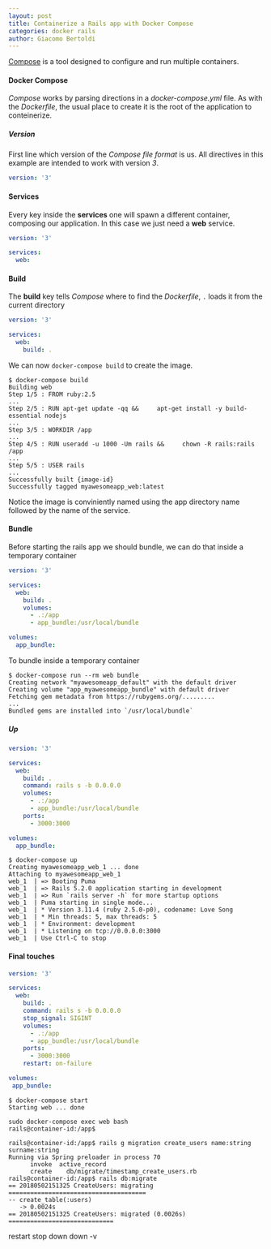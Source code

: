 ```yaml
---
layout: post
title: Containerize a Rails app with Docker Compose
categories: docker rails
author: Giacomo Bertoldi
---
```


[Compose](https://docs.docker.com/compose/install/#install-compose)
is a tool designed to configure and run multiple containers.



#### Docker Compose

_Compose_ works by parsing directions in a _docker-compose.yml_ file.
As with the _Dockerfile_, the usual place to create it
is the root of the application to conteinerize.

##### Version

First line  which version of the _Compose file format_
is us.
All directives in this example are intended to work with version _3_.
```YAML
version: '3'
```


#### Services

Every key inside the **services** one will spawn a different container,
composing our application.
In this case we just need a **web** service.
```YAML
version: '3'

services:
  web:
```


#### Build
The **build** key tells _Compose_ where to find the _Dockerfile_,
```.``` loads it from the current directory

```YAML
version: '3'

services:
  web:
    build: .
```

We can now ```docker-compose build``` to create the image.
```
$ docker-compose build
Building web
Step 1/5 : FROM ruby:2.5
...
Step 2/5 : RUN apt-get update -qq &&     apt-get install -y build-essential nodejs
...
Step 3/5 : WORKDIR /app
...
Step 4/5 : RUN useradd -u 1000 -Um rails &&     chown -R rails:rails /app
...
Step 5/5 : USER rails
...
Successfully built {image-id}
Successfully tagged myawesomeapp_web:latest
```
Notice the image is conviniently named using the app directory name followed by the name of the service.


#### Bundle

Before starting the rails app we should bundle, we can do that inside a temporary container

```YAML
version: '3'

services:
  web:
    build: .
    volumes:
      - .:/app
      - app_bundle:/usr/local/bundle

volumes:
  app_bundle:
```

To bundle inside a temporary container

```
$ docker-compose run --rm web bundle
Creating network "myawesomeapp_default" with the default driver
Creating volume "app_myawesomeapp_bundle" with default driver
Fetching gem metadata from https://rubygems.org/.........
...
Bundled gems are installed into `/usr/local/bundle`
```


##### Up

```YAML
version: '3'

services:
  web:
    build: .
    command: rails s -b 0.0.0.0
    volumes:
      - .:/app
      - app_bundle:/usr/local/bundle
    ports:
      - 3000:3000

volumes:
  app_bundle:
```

```
$ docker-compose up
Creating myawesomeapp_web_1 ... done
Attaching to myawesomeapp_web_1
web_1  | => Booting Puma
web_1  | => Rails 5.2.0 application starting in development
web_1  | => Run `rails server -h` for more startup options
web_1  | Puma starting in single mode...
web_1  | * Version 3.11.4 (ruby 2.5.0-p0), codename: Love Song
web_1  | * Min threads: 5, max threads: 5
web_1  | * Environment: development
web_1  | * Listening on tcp://0.0.0.0:3000
web_1  | Use Ctrl-C to stop
```


#### Final touches

```YAML
version: '3'

services:
  web:
    build: .
    command: rails s -b 0.0.0.0
    stop_signal: SIGINT
    volumes:
      - .:/app
      - app_bundle:/usr/local/bundle
    ports:
      - 3000:3000
    restart: on-failure

volumes:
 app_bundle:
```

```
$ docker-compose start
Starting web ... done
```
```
sudo docker-compose exec web bash
rails@container-id:/app$
```
```
rails@container-id:/app$ rails g migration create_users name:string surname:string
Running via Spring preloader in process 70
      invoke  active_record
      create    db/migrate/timestamp_create_users.rb
rails@container-id:/app$ rails db:migrate
== 20180502151325 CreateUsers: migrating ======================================
-- create_table(:users)
   -> 0.0024s
== 20180502151325 CreateUsers: migrated (0.0026s) =============================
```
restart stop down down -v
